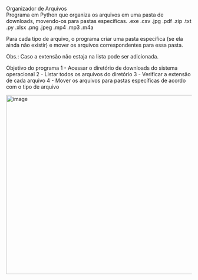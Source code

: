 Organizador de Arquivos <br>
Programa em Python que organiza os arquivos
em uma pasta de downloads, movendo-os para pastas específicas.
.exe
.csv
.jpg
.pdf
.zip
.txt
.py
.xlsx
.png
.jpeg
.mp4
.mp3
.m4a

Para cada tipo de arquivo, o programa criar 
uma pasta específica (se ela ainda não existir) e mover os arquivos correspondentes para essa pasta.

Obs.: Caso a extensão não estaja na lista pode ser adicionada.

Objetivo do programa
1 - Acessar o diretório de downloads do sistema operacional
2 - Listar todos os arquivos do diretório
3 - Verificar a extensão de cada arquivo
4 - Mover os arquivos para pastas específicas de acordo com o tipo de arquivo

<img width="685" height="485" alt="image" src="https://github.com/user-attachments/assets/df82231b-1433-4136-a76a-4fe819d72002" />


